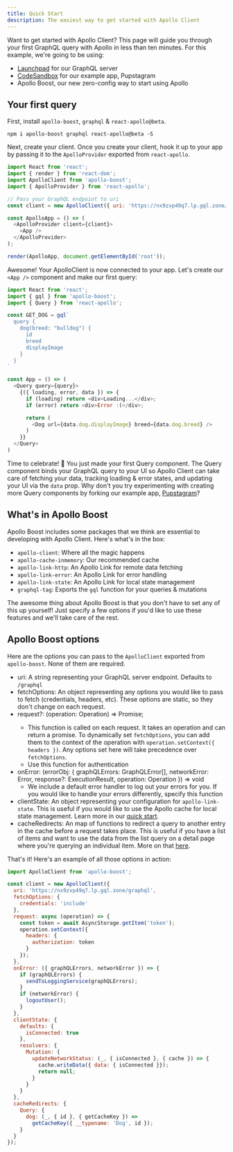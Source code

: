 ```yaml
---
title: Quick Start
description: The easiest way to get started with Apollo Client
---
```


Want to get started with Apollo Client? This page will guide you through your first GraphQL query with Apollo in less than ten minutes. For this example, we're going to be using:

- [Launchpad](https://launchpad.graphql.com/nx9zvp49q7) for our GraphQL server
- [CodeSandbox](https://codesandbox.io/s/r5qp83z0yq) for our example app, Pupstagram
- Apollo Boost, our new zero-config way to start using Apollo

<h2 title="query">Your first query</h2>

First, install `apollo-boost`, `graphql` & `react-apollo@beta`.

```shell
npm i apollo-boost graphql react-apollo@beta -S
```

Next, create your client. Once you create your client, hook it up to your app by passing it to the `ApolloProvider` exported from `react-apollo`.

```js
import React from 'react';
import { render } from 'react-dom';
import ApolloClient from 'apollo-boost';
import { ApolloProvider } from 'react-apollo';

// Pass your GraphQL endpoint to uri
const client = new ApolloClient({ uri: 'https://nx9zvp49q7.lp.gql.zone/graphql' });

const ApolloApp = () => (
  <ApolloProvider client={client}>
    <App />
  </ApolloProvider>
);

render(ApolloApp, document.getElementById('root'));
```

Awesome! Your ApolloClient is now connected to your app. Let's create our `<App />` component and make our first query:

```js
import React from 'react';
import { gql } from 'apollo-boost';
import { Query } from 'react-apollo';

const GET_DOG = gql`
  query {
    dog(breed: "bulldog") {
      id
      breed
      displayImage
    }
  }
`

const App = () => (
  <Query query={query}>
    {({ loading, error, data }) => {
      if (loading) return <div>Loading...</div>;
      if (error) return <div>Error :(</div>;

      return (
        <Dog url={data.dog.displayImage} breed={data.dog.breed} />
      )
    }}
  </Query>
)
```

Time to celebrate! 🎉 You just made your first Query component. The Query component binds your GraphQL query to your UI so Apollo Client can take care of fetching your data, tracking loading & error states, and updating your UI via the `data` prop. Why don't you try experimenting with creating more Query components by forking our example app, [Pupstagram](https://codesandbox.io/s/r5qp83z0yq)?

<h2 title="boost">What's in Apollo Boost</h2>

Apollo Boost includes some packages that we think are essential to developing with Apollo Client. Here's what's in the box:
- `apollo-client`: Where all the magic happens
- `apollo-cache-inmemory`: Our recommended cache
- `apollo-link-http`: An Apollo Link for remote data fetching
- `apollo-link-error`: An Apollo Link for error handling
- `apollo-link-state`: An Apollo Link for local state management
- `graphql-tag`: Exports the `gql` function for your queries & mutations

The awesome thing about Apollo Boost is that you don't have to set any of this up yourself! Just specify a few options if you'd like to use these features and we'll take care of the rest.

<h2 title="options">Apollo Boost options</h2>

Here are the options you can pass to the `ApolloClient` exported from `apollo-boost`. None of them are required.
- uri: A string representing your GraphQL server endpoint. Defaults to `/graphql`
- fetchOptions: An object representing any options you would like to pass to fetch (credentials, headers, etc). These options are static, so they don't change on each request.
- request?: (operation: Operation) => Promise<void>;
  - This function is called on each request. It takes an operation and can return a promise. To dynamically set `fetchOptions`, you can add them to the context of the operation with `operation.setContext({ headers })`. Any options set here will take precedence over `fetchOptions`.
  - Use this function for authentication
- onError: (errorObj: { graphQLErrors: GraphQLError[], networkError: Error, response?: ExecutionResult, operation: Operation }) => void
  - We include a default error handler to log out your errors for you. If you would like to handle your errors differently, specify this function
- clientState: An object representing your configuration for `apollo-link-state`. This is useful if you would like to use the Apollo cache for local state management. Learn more in our [quick start](https://www.apollographql.com/docs/link/links/state.html#start).
- cacheRedirects: An map of functions to redirect a query to another entry in the cache before a request takes place. This is useful if you have a list of items and want to use the data from the list query on a detail page where you're querying an individual item. More on that [here](https://www.apollographql.com/docs/react/features/cache-updates.html#cacheRedirect).

That's it! Here's an example of all those options in action:

```js
import ApolloClient from 'apollo-boost';

const client = new ApolloClient({
  uri: 'https://nx9zvp49q7.lp.gql.zone/graphql',
  fetchOptions: {
    credentials: 'include'
  },
  request: async (operation) => {
    const token = await AsyncStorage.getItem('token');
    operation.setContext({
      headers: {
        authorization: token
      }
    });
  },
  onError: ({ graphQLErrors, networkError }) => {
    if (graphQLErrors) {
      sendToLoggingService(graphQLErrors);
    }
    if (networkError) {
      logoutUser();
    }
  },
  clientState: {
    defaults: {
      isConnected: true
    },
    resolvers: {
      Mutation: {
        updateNetworkStatus: (_, { isConnected }, { cache }) => {
          cache.writeData({ data: { isConnected }});
          return null;
        }
      }
    }
  },
  cacheRedirects: {
    Query: {
      dog: (_, { id }, { getCacheKey }) =>
        getCacheKey({ __typename: 'Dog', id });
    }
  }
});
```
